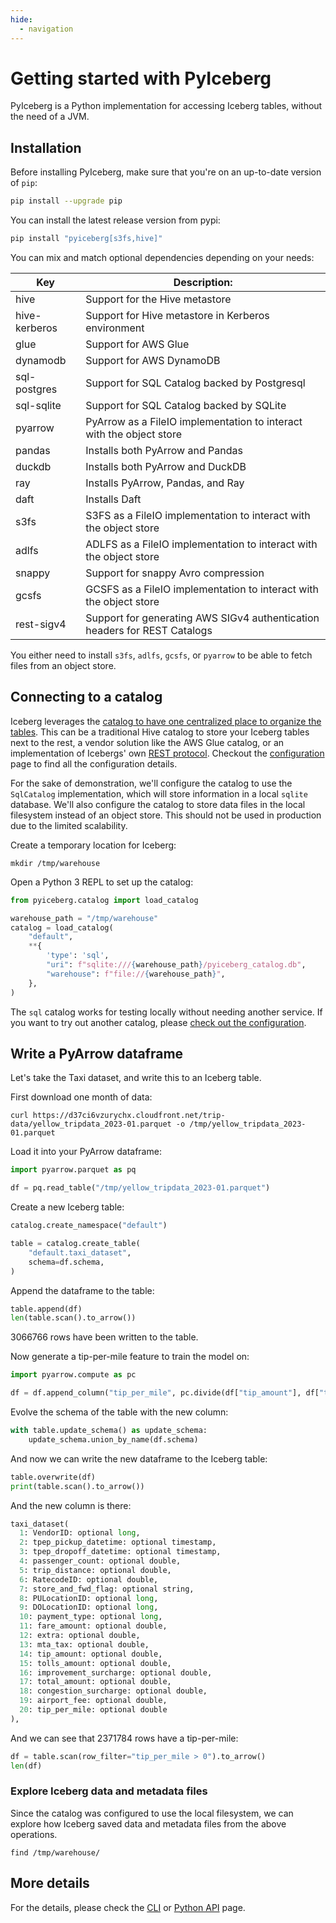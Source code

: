 ```yaml
---
hide:
  - navigation
---
```


<!--
 - Licensed to the Apache Software Foundation (ASF) under one or more
 - contributor license agreements.  See the NOTICE file distributed with
 - this work for additional information regarding copyright ownership.
 - The ASF licenses this file to You under the Apache License, Version 2.0
 - (the "License"); you may not use this file except in compliance with
 - the License.  You may obtain a copy of the License at
 -
 -   http://www.apache.org/licenses/LICENSE-2.0
 -
 - Unless required by applicable law or agreed to in writing, software
 - distributed under the License is distributed on an "AS IS" BASIS,
 - WITHOUT WARRANTIES OR CONDITIONS OF ANY KIND, either express or implied.
 - See the License for the specific language governing permissions and
 - limitations under the License.
 -->

# Getting started with PyIceberg

PyIceberg is a Python implementation for accessing Iceberg tables, without the need of a JVM.

## Installation

Before installing PyIceberg, make sure that you're on an up-to-date version of `pip`:

```sh
pip install --upgrade pip
```

You can install the latest release version from pypi:

```sh
pip install "pyiceberg[s3fs,hive]"
```

You can mix and match optional dependencies depending on your needs:

| Key           | Description:                                                              |
|---------------|---------------------------------------------------------------------------|
| hive          | Support for the Hive metastore                                            |
| hive-kerberos | Support for Hive metastore in Kerberos environment                       |
| glue          | Support for AWS Glue                                                      |
| dynamodb      | Support for AWS DynamoDB                                                  |
| sql-postgres  | Support for SQL Catalog backed by Postgresql                              |
| sql-sqlite    | Support for SQL Catalog backed by SQLite                                  |
| pyarrow       | PyArrow as a FileIO implementation to interact with the object store      |
| pandas        | Installs both PyArrow and Pandas                                          |
| duckdb        | Installs both PyArrow and DuckDB                                          |
| ray           | Installs PyArrow, Pandas, and Ray                                         |
| daft          | Installs Daft                                                             |
| s3fs          | S3FS as a FileIO implementation to interact with the object store         |
| adlfs         | ADLFS as a FileIO implementation to interact with the object store        |
| snappy        | Support for snappy Avro compression                                       |
| gcsfs         | GCSFS as a FileIO implementation to interact with the object store        |
| rest-sigv4    | Support for generating AWS SIGv4 authentication headers for REST Catalogs |

You either need to install `s3fs`, `adlfs`, `gcsfs`, or `pyarrow` to be able to fetch files from an object store.

## Connecting to a catalog

Iceberg leverages the [catalog to have one centralized place to organize the tables](https://iceberg.apache.org/concepts/catalog/). This can be a traditional Hive catalog to store your Iceberg tables next to the rest, a vendor solution like the AWS Glue catalog, or an implementation of Icebergs' own [REST protocol](https://github.com/apache/iceberg/tree/main/open-api). Checkout the [configuration](configuration.md) page to find all the configuration details.

For the sake of demonstration, we'll configure the catalog to use the `SqlCatalog` implementation, which will store information in a local `sqlite` database. We'll also configure the catalog to store data files in the local filesystem instead of an object store. This should not be used in production due to the limited scalability.

Create a temporary location for Iceberg:

```shell
mkdir /tmp/warehouse
```

Open a Python 3 REPL to set up the catalog:

```python
from pyiceberg.catalog import load_catalog

warehouse_path = "/tmp/warehouse"
catalog = load_catalog(
    "default",
    **{
        'type': 'sql',
        "uri": f"sqlite:///{warehouse_path}/pyiceberg_catalog.db",
        "warehouse": f"file://{warehouse_path}",
    },
)
```

The `sql` catalog works for testing locally without needing another service. If you want to try out another catalog, please [check out the configuration](https://py.iceberg.apache.org/configuration/#catalogs).

## Write a PyArrow dataframe

Let's take the Taxi dataset, and write this to an Iceberg table.

First download one month of data:

```shell
curl https://d37ci6vzurychx.cloudfront.net/trip-data/yellow_tripdata_2023-01.parquet -o /tmp/yellow_tripdata_2023-01.parquet
```

Load it into your PyArrow dataframe:

```python
import pyarrow.parquet as pq

df = pq.read_table("/tmp/yellow_tripdata_2023-01.parquet")
```

Create a new Iceberg table:

```python
catalog.create_namespace("default")

table = catalog.create_table(
    "default.taxi_dataset",
    schema=df.schema,
)
```

Append the dataframe to the table:

```python
table.append(df)
len(table.scan().to_arrow())
```

3066766 rows have been written to the table.

Now generate a tip-per-mile feature to train the model on:

```python
import pyarrow.compute as pc

df = df.append_column("tip_per_mile", pc.divide(df["tip_amount"], df["trip_distance"]))
```

Evolve the schema of the table with the new column:

```python
with table.update_schema() as update_schema:
    update_schema.union_by_name(df.schema)
```

And now we can write the new dataframe to the Iceberg table:

```python
table.overwrite(df)
print(table.scan().to_arrow())
```

And the new column is there:

```python
taxi_dataset(
  1: VendorID: optional long,
  2: tpep_pickup_datetime: optional timestamp,
  3: tpep_dropoff_datetime: optional timestamp,
  4: passenger_count: optional double,
  5: trip_distance: optional double,
  6: RatecodeID: optional double,
  7: store_and_fwd_flag: optional string,
  8: PULocationID: optional long,
  9: DOLocationID: optional long,
  10: payment_type: optional long,
  11: fare_amount: optional double,
  12: extra: optional double,
  13: mta_tax: optional double,
  14: tip_amount: optional double,
  15: tolls_amount: optional double,
  16: improvement_surcharge: optional double,
  17: total_amount: optional double,
  18: congestion_surcharge: optional double,
  19: airport_fee: optional double,
  20: tip_per_mile: optional double
),
```

And we can see that 2371784 rows have a tip-per-mile:

```python
df = table.scan(row_filter="tip_per_mile > 0").to_arrow()
len(df)
```

### Explore Iceberg data and metadata files

Since the catalog was configured to use the local filesystem, we can explore how Iceberg saved data and metadata files from the above operations.

```shell
find /tmp/warehouse/
```

## More details

For the details, please check the [CLI](cli.md) or [Python API](api.md) page.
